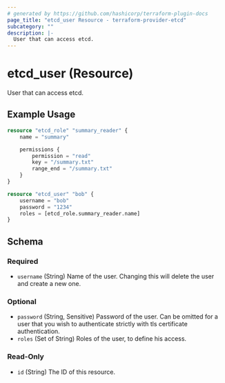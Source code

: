 ```yaml
---
# generated by https://github.com/hashicorp/terraform-plugin-docs
page_title: "etcd_user Resource - terraform-provider-etcd"
subcategory: ""
description: |-
  User that can access etcd.
---
```


# etcd_user (Resource)

User that can access etcd.

## Example Usage

```terraform
resource "etcd_role" "summary_reader" {
    name = "summary"

    permissions {
        permission = "read"
        key = "/summary.txt"
        range_end = "/summary.txt"
    }
}

resource "etcd_user" "bob" {
    username = "bob"
    password = "1234"
    roles = [etcd_role.summary_reader.name]
}
```

<!-- schema generated by tfplugindocs -->
## Schema

### Required

- `username` (String) Name of the user. Changing this will delete the user and create a new one.

### Optional

- `password` (String, Sensitive) Password of the user. Can be omitted for a user that you wish to authenticate strictly with tls certificate authentication.
- `roles` (Set of String) Roles of the user, to define his access.

### Read-Only

- `id` (String) The ID of this resource.
